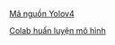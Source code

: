 [Mã nguồn Yolov4](https://drive.google.com/drive/folders/1g6_sMzaRsyTOu-aJAhpOAN0vzawcYp-Q?usp=sharing)

[Colab huấn luyện mô hình](https://colab.research.google.com/drive/10b3bXUv8nTnrgaMmYU9ES1uVoR1R9HxR?hl=vi)
